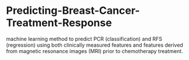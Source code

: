 # Predicting-Breast-Cancer-Treatment-Response
machine learning method to predict PCR (classification) and RFS (regression) using both clinically measured features and features derived from magnetic resonance images (MRI) prior to chemotherapy treatment.
